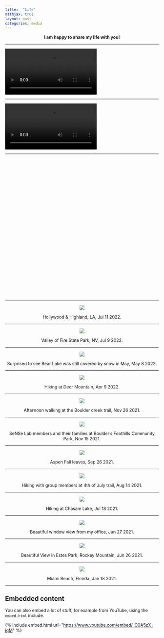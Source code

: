 ```yaml
---
title:  "Life"
mathjax: true
layout: post
categories: media
---
```


<p align="center"><strong>I am happy to share my life with you!</strong></p>

---

<video controls>
    <source src="/images/camping.MOV">
</video>

---

<video src="/images/camping.MOV" controls="controls"></video>


---

<iframe 
    width="800" 
    height="450" 
    src=""/images/camping.MOV""
    frameborder="0" 
    allowfullscreen>
</iframe>

---

<p align = "center">
<img src = "/images/highland.jpg">
</p>
<p align = "center">
  Hollywood & Highland, LA, Jul 11 2022.
</p>

---

<p align = "center">
<img src = "/images/fire_valley.jpg">
</p>
<p align = "center">
  Valley of Fire State Park, NV, Jul 9 2022.
</p>

---

<p align = "center">
<img src = "/images/bear-lake.jpg">
</p>
<p align = "center">
  Surprised to see Bear Lake was still covered by snow in May, May 8 2022.
</p>

---

<p align = "center">
<img src = "/images/Deer-Mountain.jpg">
</p>
<p align = "center">
  Hiking at Deer Mountain, Apr 9 2022.
</p>

---

<p align = "center">
<img src = "/images/Boulder-creek-view.jpg">
</p>
<p align = "center">
  Afternoon walking at the Boulder creek trail, Nov 26 2021.
</p>

---

<p align = "center">
<img src = "/images/Lab-Photo.JPG">
</p>
<p align = "center">
  SeNSe Lab members and their families at Boulder’s Foothills Community Park, Nov 15 2021.
</p>

---

<p align = "center">
<img src = "/images/fall-leaves.jpg">
</p>
<p align = "center">
 Aspen Fall leaves, Sep 26 2021.
</p>

---

<p align = "center">
<img src = "/images/4th-of-July-trail.jpg">
</p>
<p align = "center">
  Hiking with group members at 4th of July trail, Aug 14 2021.
</p>

---

<p align = "center">
<img src = "/images/chasam-lake.JPG">
</p>
<p align = "center">
  Hiking at Chasam Lake, Jul 18 2021.
</p>

---

<p align = "center">
<img src = "/images/window-view.jpg">
</p>
<p align = "center">
  Beautiful window view from my office, Jun 27 2021.
</p>

---

<p align = "center">
<img src = "/images/Rockey-Mountain.JPG">
</p>
<p align = "center">
  Beautiful View in Estes Park, Rockey Mountain, Jun 26 2021.
</p>

---

<p align = "center">
  <img src = "/images/Miami-beach.jpg">
</p>
<p align = "center">
  Miami Beach, Florida, Jan 18 2021.
</p>


---


## Embedded content

You can also embed a lot of stuff, for example from YouTube, using the `embed.html` include.

{% include embed.html url="https://www.youtube.com/embed/_C0A5zX-iqM" %}


